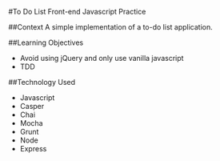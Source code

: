 #To Do List
Front-end Javascript Practice

##Context
A simple implementation of a to-do list application.

##Learning Objectives
- Avoid using jQuery and only use vanilla javascript
- TDD 

##Technology Used
- Javascript
- Casper
- Chai
- Mocha
- Grunt
- Node
- Express
